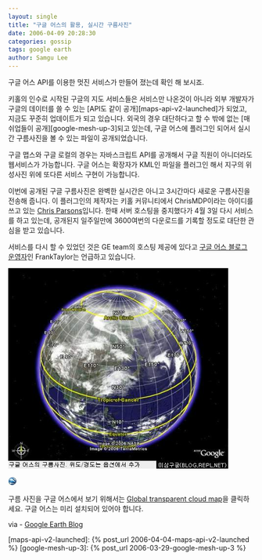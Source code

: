 ```yaml
---
layout: single
title: "구글 어스의 활용, 실시간 구름사진"
date: 2006-04-09 20:28:30
categories: gossip
tags: google earth
author: Samgu Lee
---
```


구글 어스 API를 이용한 멋진 서비스가 만들어 졌는데 확인 해 보시죠.

키홀의 인수로 시작된 구글의 지도 서비스들은 서비스만 나온것이 아니라 외부 개발자가 구글의 데이터를 쓸 수 있는 [API도 같이 공개][maps-api-v2-launched]가 되었고, 지금도 꾸준히 업데이트가 되고 있습니다. 외국의 경우 대단하다고 할 수 밖에 없는 [매쉬업들이 공개][google-mesh-up-3]되고 있는데, 구글 어스에 플러그인 되어서 실시간 구름사진을 볼 수 있는 파일이 공개되었습니다.

구글 맵스와 구글 로컬의 경우는 자바스크립트 API를 공개해서 구글 직원이 아니더라도 웹서비스가 가능합니다. 구글 어스는 확장자가 KML인 파일을 플러그인 해서 지구의 위성사진 위에 또다른 서비스 구현이 가능합니다.

이번에 공개된 구글 구름사진은 완벽한 실시간은 아니고 3시간마다 새로운 구름사진을 전송해 줍니다. 이 플러그인의 제작자는 키홀 커뮤니티에서 ChrisMDP이라는 아이디를 쓰고 있는 [Chris Parsons](http://bbs.keyhole.com/ubb/showprofile.php?Cat=0&User=184034&Number=373671&Board=EarthExternalData&what=showthreaded&page=0&fpart=&vc=1)입니다. 한때 서버 호스팅을 중지했다가 4월 3일 다시 서비스를 하고 있는데, 공개된지 일주일만에 3600여번의 다운로드를 기록할 정도로 대단한 관심을 받고 있습니다.

서비스를 다시 할 수 있었던 것은 GE team의 호스팅 제공에 있다고 [구글 어스 블로그 운영자](http://www.gearthblog.com/blog/archives/2006/04/global_cloud_ma.html)인 FrankTaylor는 언급하고 있습니다.

![구글 어스의 구름사진](/assets/google_cloud_map.jpg)

![Google Earth Icon](/assets/gelogoicon.gif)

구름 사진을 구글 어스에서 보기 위해서는 [Global transparent cloud map](http://bbs.keyhole.com/ubb/download.php?Number=373671)을 클릭하세요. 구글 어스는 미리 설치되어 있어야 합니다.

via - [Google Earth Blog](http://www.gearthblog.com/blog/archives/2006/04/global_cloud_ma.html)

[maps-api-v2-launched]: {% post_url 2006-04-04-maps-api-v2-launched %}
[google-mesh-up-3]: {% post_url 2006-03-29-google-mesh-up-3 %}
